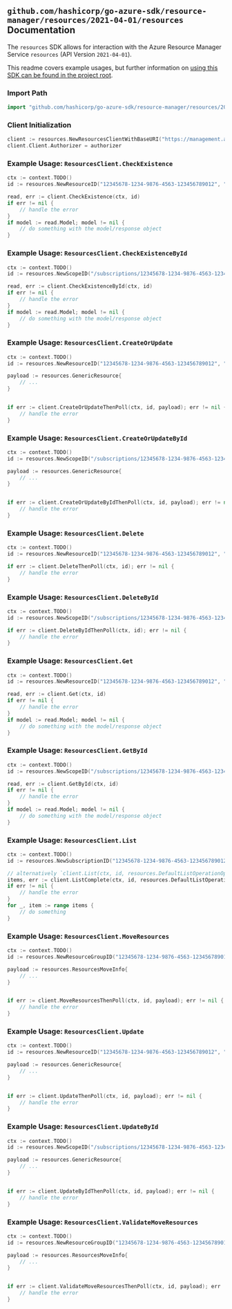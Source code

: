 
## `github.com/hashicorp/go-azure-sdk/resource-manager/resources/2021-04-01/resources` Documentation

The `resources` SDK allows for interaction with the Azure Resource Manager Service `resources` (API Version `2021-04-01`).

This readme covers example usages, but further information on [using this SDK can be found in the project root](https://github.com/hashicorp/go-azure-sdk/tree/main/docs).

### Import Path

```go
import "github.com/hashicorp/go-azure-sdk/resource-manager/resources/2021-04-01/resources"
```


### Client Initialization

```go
client := resources.NewResourcesClientWithBaseURI("https://management.azure.com")
client.Client.Authorizer = authorizer
```


### Example Usage: `ResourcesClient.CheckExistence`

```go
ctx := context.TODO()
id := resources.NewResourceID("12345678-1234-9876-4563-123456789012", "example-resource-group", "providerValue", "parentResourcePathValue", "resourceTypeValue", "resourceValue")

read, err := client.CheckExistence(ctx, id)
if err != nil {
	// handle the error
}
if model := read.Model; model != nil {
	// do something with the model/response object
}
```


### Example Usage: `ResourcesClient.CheckExistenceById`

```go
ctx := context.TODO()
id := resources.NewScopeID("/subscriptions/12345678-1234-9876-4563-123456789012/resourceGroups/some-resource-group")

read, err := client.CheckExistenceById(ctx, id)
if err != nil {
	// handle the error
}
if model := read.Model; model != nil {
	// do something with the model/response object
}
```


### Example Usage: `ResourcesClient.CreateOrUpdate`

```go
ctx := context.TODO()
id := resources.NewResourceID("12345678-1234-9876-4563-123456789012", "example-resource-group", "providerValue", "parentResourcePathValue", "resourceTypeValue", "resourceValue")

payload := resources.GenericResource{
	// ...
}


if err := client.CreateOrUpdateThenPoll(ctx, id, payload); err != nil {
	// handle the error
}
```


### Example Usage: `ResourcesClient.CreateOrUpdateById`

```go
ctx := context.TODO()
id := resources.NewScopeID("/subscriptions/12345678-1234-9876-4563-123456789012/resourceGroups/some-resource-group")

payload := resources.GenericResource{
	// ...
}


if err := client.CreateOrUpdateByIdThenPoll(ctx, id, payload); err != nil {
	// handle the error
}
```


### Example Usage: `ResourcesClient.Delete`

```go
ctx := context.TODO()
id := resources.NewResourceID("12345678-1234-9876-4563-123456789012", "example-resource-group", "providerValue", "parentResourcePathValue", "resourceTypeValue", "resourceValue")

if err := client.DeleteThenPoll(ctx, id); err != nil {
	// handle the error
}
```


### Example Usage: `ResourcesClient.DeleteById`

```go
ctx := context.TODO()
id := resources.NewScopeID("/subscriptions/12345678-1234-9876-4563-123456789012/resourceGroups/some-resource-group")

if err := client.DeleteByIdThenPoll(ctx, id); err != nil {
	// handle the error
}
```


### Example Usage: `ResourcesClient.Get`

```go
ctx := context.TODO()
id := resources.NewResourceID("12345678-1234-9876-4563-123456789012", "example-resource-group", "providerValue", "parentResourcePathValue", "resourceTypeValue", "resourceValue")

read, err := client.Get(ctx, id)
if err != nil {
	// handle the error
}
if model := read.Model; model != nil {
	// do something with the model/response object
}
```


### Example Usage: `ResourcesClient.GetById`

```go
ctx := context.TODO()
id := resources.NewScopeID("/subscriptions/12345678-1234-9876-4563-123456789012/resourceGroups/some-resource-group")

read, err := client.GetById(ctx, id)
if err != nil {
	// handle the error
}
if model := read.Model; model != nil {
	// do something with the model/response object
}
```


### Example Usage: `ResourcesClient.List`

```go
ctx := context.TODO()
id := resources.NewSubscriptionID("12345678-1234-9876-4563-123456789012")

// alternatively `client.List(ctx, id, resources.DefaultListOperationOptions())` can be used to do batched pagination
items, err := client.ListComplete(ctx, id, resources.DefaultListOperationOptions())
if err != nil {
	// handle the error
}
for _, item := range items {
	// do something
}
```


### Example Usage: `ResourcesClient.MoveResources`

```go
ctx := context.TODO()
id := resources.NewResourceGroupID("12345678-1234-9876-4563-123456789012", "example-resource-group")

payload := resources.ResourcesMoveInfo{
	// ...
}


if err := client.MoveResourcesThenPoll(ctx, id, payload); err != nil {
	// handle the error
}
```


### Example Usage: `ResourcesClient.Update`

```go
ctx := context.TODO()
id := resources.NewResourceID("12345678-1234-9876-4563-123456789012", "example-resource-group", "providerValue", "parentResourcePathValue", "resourceTypeValue", "resourceValue")

payload := resources.GenericResource{
	// ...
}


if err := client.UpdateThenPoll(ctx, id, payload); err != nil {
	// handle the error
}
```


### Example Usage: `ResourcesClient.UpdateById`

```go
ctx := context.TODO()
id := resources.NewScopeID("/subscriptions/12345678-1234-9876-4563-123456789012/resourceGroups/some-resource-group")

payload := resources.GenericResource{
	// ...
}


if err := client.UpdateByIdThenPoll(ctx, id, payload); err != nil {
	// handle the error
}
```


### Example Usage: `ResourcesClient.ValidateMoveResources`

```go
ctx := context.TODO()
id := resources.NewResourceGroupID("12345678-1234-9876-4563-123456789012", "example-resource-group")

payload := resources.ResourcesMoveInfo{
	// ...
}


if err := client.ValidateMoveResourcesThenPoll(ctx, id, payload); err != nil {
	// handle the error
}
```
